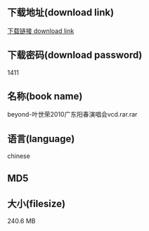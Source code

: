 ## 下载地址(download link)
[下载链接 download link](https://tutu365.netlify.app/?s=beyond-%E5%8F%B6%E4%B8%96%E8%8D%A32010%E5%B9%BF%E4%B8%9C%E9%98%B3%E6%98%A5%E6%BC%94%E5%94%B1%E4%BC%9Avcd.rar)

## 下载密码(download password)
1411

## 名称(book name)
beyond-叶世荣2010广东阳春演唱会vcd.rar.rar

## 语言(language)
chinese

## MD5


## 大小(filesize)
240.6 MB
